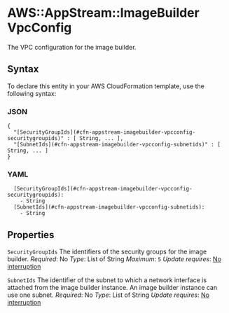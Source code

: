 # AWS::AppStream::ImageBuilder VpcConfig<a name="aws-properties-appstream-imagebuilder-vpcconfig"></a>

The VPC configuration for the image builder\.

## Syntax<a name="aws-properties-appstream-imagebuilder-vpcconfig-syntax"></a>

To declare this entity in your AWS CloudFormation template, use the following syntax:

### JSON<a name="aws-properties-appstream-imagebuilder-vpcconfig-syntax.json"></a>

```
{
  "[SecurityGroupIds](#cfn-appstream-imagebuilder-vpcconfig-securitygroupids)" : [ String, ... ],
  "[SubnetIds](#cfn-appstream-imagebuilder-vpcconfig-subnetids)" : [ String, ... ]
}
```

### YAML<a name="aws-properties-appstream-imagebuilder-vpcconfig-syntax.yaml"></a>

```
  [SecurityGroupIds](#cfn-appstream-imagebuilder-vpcconfig-securitygroupids):
    - String
  [SubnetIds](#cfn-appstream-imagebuilder-vpcconfig-subnetids):
    - String
```

## Properties<a name="aws-properties-appstream-imagebuilder-vpcconfig-properties"></a>

`SecurityGroupIds`  <a name="cfn-appstream-imagebuilder-vpcconfig-securitygroupids"></a>
The identifiers of the security groups for the image builder\.
*Required*: No
*Type*: List of String
*Maximum*: `5`
*Update requires*: [No interruption](https://docs.aws.amazon.com/AWSCloudFormation/latest/UserGuide/using-cfn-updating-stacks-update-behaviors.html#update-no-interrupt)

`SubnetIds`  <a name="cfn-appstream-imagebuilder-vpcconfig-subnetids"></a>
The identifier of the subnet to which a network interface is attached from the image builder instance\. An image builder instance can use one subnet\.
*Required*: No
*Type*: List of String
*Update requires*: [No interruption](https://docs.aws.amazon.com/AWSCloudFormation/latest/UserGuide/using-cfn-updating-stacks-update-behaviors.html#update-no-interrupt)
